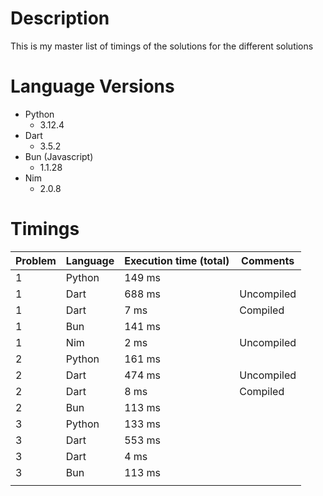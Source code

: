 # Description
This is my master list of timings of the solutions for the different solutions

# Language Versions
- Python
  - 3.12.4
- Dart
  - 3.5.2
- Bun (Javascript)
  - 1.1.28
- Nim
  - 2.0.8

# Timings
|Problem|Language|Execution time (total)|Comments|
|---|---|---|---|
| 1 | Python | 149 ms ||
| 1 | Dart | 688 ms | Uncompiled |
| 1 | Dart | 7 ms | Compiled |
| 1 | Bun | 141 ms ||
| 1 | Nim | 2 ms | Uncompiled|
| 2 | Python | 161 ms ||
| 2 | Dart | 474 ms | Uncompiled |
| 2 | Dart | 8 ms | Compiled |
| 2 | Bun | 113 ms ||
| 3 | Python | 133 ms ||
| 3 | Dart | 553 ms ||
| 3 | Dart | 4 ms ||
| 3 | Bun | 113 ms ||
| | | ||